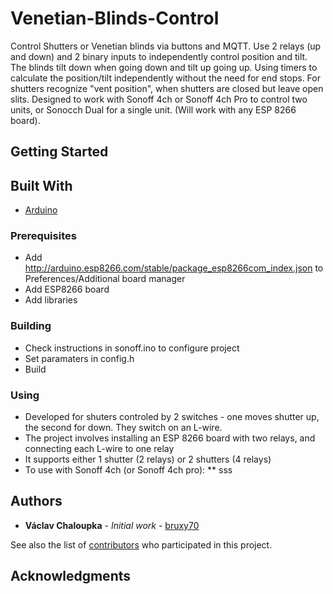 # Venetian-Blinds-Control

Control Shutters or Venetian blinds via buttons and MQTT. Use 2 relays (up and down) and 2 binary inputs to independently control position and tilt. The blinds tilt down when going down and tilt up going up. Using timers to calculate the position/tilt independently without the need for end stops. For shutters recognize "vent position", when shutters are closed but leave open slits. Designed to work with Sonoff 4ch or Sonoff 4ch Pro to control two units, or Sonocch Dual for a single unit. (Will work with any ESP 8266 board).

## Getting Started

## Built With

* [Arduino](https://www.arduino.cc/en/Main/Software)

### Prerequisites

* Add http://arduino.esp8266.com/stable/package_esp8266com_index.json to Preferences/Additional board manager
* Add ESP8266 board
* Add libraries

### Building

* Check instructions in sonoff.ino to configure project
* Set paramaters in config.h
* Build

### Using

* Developed for shuters controled by 2 switches - one moves shutter up, the second for down. They switch on an L-wire.
* The project involves installing an ESP 8266 board with two relays, and connecting each L-wire to one relay
* It supports either 1 shutter (2 relays) or 2 shutters (4 relays)
* To use with Sonoff 4ch (or Sonoff 4ch pro):
** sss

## Authors

* **Václav Chaloupka** - *Initial work* - [bruxy70](https://github.com/bruxy70)

See also the list of [contributors](https://github.com/bruxy70/Venetian-Blinds-Control/contributors) who participated in this project.

## Acknowledgments
